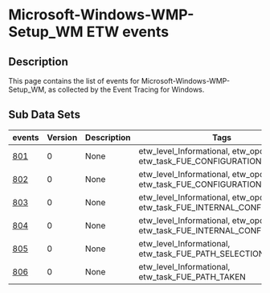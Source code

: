 # Microsoft-Windows-WMP-Setup_WM ETW events

## Description
This page contains the list of events for Microsoft-Windows-WMP-Setup_WM, as collected by the Event Tracing for Windows.

## Sub Data Sets
|events|Version|Description|Tags|
|---|---|---|---|
|[801](events/event-801.md)|0|None|etw_level_Informational, etw_opcode_Start, etw_task_FUE_CONFIGURATION|
|[802](events/event-802.md)|0|None|etw_level_Informational, etw_opcode_Stop, etw_task_FUE_CONFIGURATION|
|[803](events/event-803.md)|0|None|etw_level_Informational, etw_opcode_Start, etw_task_FUE_INTERNAL_CONFIGURATION|
|[804](events/event-804.md)|0|None|etw_level_Informational, etw_opcode_Stop, etw_task_FUE_INTERNAL_CONFIGURATION|
|[805](events/event-805.md)|0|None|etw_level_Informational, etw_task_FUE_PATH_SELECTION|
|[806](events/event-806.md)|0|None|etw_level_Informational, etw_task_FUE_PATH_TAKEN|
